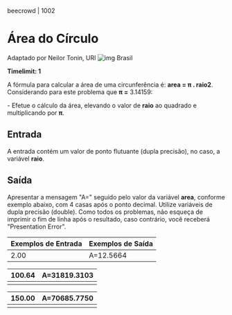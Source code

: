 beecrowd | 1002

# Área do Círculo

Adaptado por Neilor Tonin, URI ![img](https://resources.beecrowd.com.br/gallery/images/flags/br.gif) Brasil

**Timelimit: 1**

A fórmula para calcular a área de uma circunferência é: **area = π . raio2**. Considerando para este problema que **π =** 3.14159:

\- Efetue o cálculo da área, elevando o valor de **raio** ao quadrado e multiplicando por **π**.

## Entrada

A entrada contém um valor de ponto flutuante (dupla precisão), no caso, a variável **raio**.

## Saída

Apresentar a mensagem "A=" seguido pelo valor da variável **area**, conforme exemplo abaixo, com 4 casas após o ponto decimal. Utilize variáveis de dupla precisão (double). Como todos os problemas, não esqueça de imprimir o fim de linha após o resultado, caso contrário, você receberá "Presentation Error".

| Exemplos de Entrada | Exemplos de Saída |
| ------------------- | ----------------- |
| 2.00                | A=12.5664         |

| 100.64 | A=31819.3103 |
| ------ | ------------ |
|        |              |

| 150.00 | A=70685.7750 |
| ------ | ------------ |
|        |              |